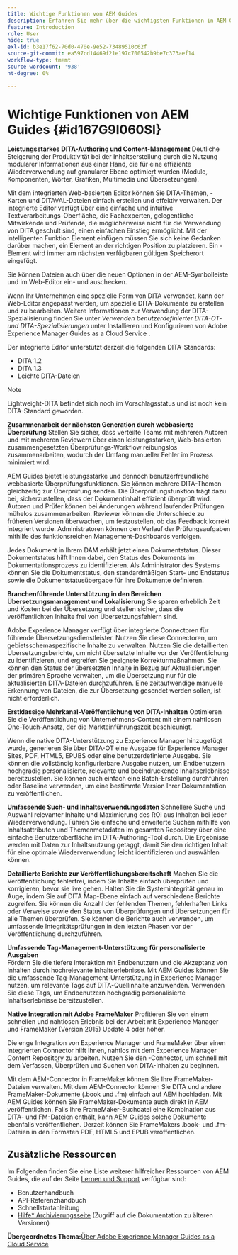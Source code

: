 ```yaml
---
title: Wichtige Funktionen von AEM Guides
description: Erfahren Sie mehr über die wichtigsten Funktionen in AEM Guides, DITA-Bearbeitung, Content-Management, webbasierte Prüfung, Übersetzung, Lokalisierung, kanalübergreifende Veröffentlichung und Integration von FrameMaker.
feature: Introduction
role: User
hide: true
exl-id: b3e17f62-70d0-470e-9e52-73489510c62f
source-git-commit: ea597cd14469f21e197c700542b9be7c373aef14
workflow-type: tm+mt
source-wordcount: '938'
ht-degree: 0%

---
```


# Wichtige Funktionen von AEM Guides {#id167G9I060SI}

**Leistungsstarkes DITA-Authoring und Content-Management**
Deutliche Steigerung der Produktivität bei der Inhaltserstellung durch die Nutzung modularer Informationen aus einer Hand, die für eine effiziente Wiederverwendung auf granularer Ebene optimiert wurden (Module, Komponenten, Wörter, Grafiken, Multimedia und Übersetzungen).

Mit dem integrierten Web-basierten Editor können Sie DITA-Themen, -Karten und DITAVAL-Dateien einfach erstellen und effektiv verwalten. Der integrierte Editor verfügt über eine einfache und intuitive Textverarbeitungs-Oberfläche, die Fachexperten, gelegentliche Mitwirkende und Prüfende, die möglicherweise nicht für die Verwendung von DITA geschult sind, einen einfachen Einstieg ermöglicht. Mit der intelligenten Funktion Element einfügen müssen Sie sich keine Gedanken darüber machen, ein Element an der richtigen Position zu platzieren. Ein -Element wird immer am nächsten verfügbaren gültigen Speicherort eingefügt.

Sie können Dateien auch über die neuen Optionen in der AEM-Symbolleiste und im Web-Editor ein- und auschecken.

Wenn Ihr Unternehmen eine spezielle Form von DITA verwendet, kann der Web-Editor angepasst werden, um spezielle DITA-Dokumente zu erstellen und zu bearbeiten. Weitere Informationen zur Verwendung der DITA-Spezialisierung finden Sie unter *Verwenden benutzerdefinierter DITA-OT- und DITA-Spezialisierungen* unter Installieren und Konfigurieren von Adobe Experience Manager Guides as a Cloud Service .

Der integrierte Editor unterstützt derzeit die folgenden DITA-Standards:

* DITA 1.2
* DITA 1.3
* Leichte DITA-Dateien


>[!NOTE]
>
> Lightweight-DITA befindet sich noch im Vorschlagsstatus und ist noch kein DITA-Standard geworden.

**Zusammenarbeit der nächsten Generation durch webbasierte Überprüfung**
Stellen Sie sicher, dass verteilte Teams mit mehreren Autoren und mit mehreren Reviewern über einen leistungsstarken, Web-basierten zusammengesetzten Überprüfungs-Workflow reibungslos zusammenarbeiten, wodurch der Umfang manueller Fehler im Prozess minimiert wird.

AEM Guides bietet leistungsstarke und dennoch benutzerfreundliche webbasierte Überprüfungsfunktionen. Sie können mehrere DITA-Themen gleichzeitig zur Überprüfung senden. Die Überprüfungsfunktion trägt dazu bei, sicherzustellen, dass der Dokumentinhalt effizient überprüft wird. Autoren und Prüfer können bei Änderungen während laufender Prüfungen mühelos zusammenarbeiten. Reviewer können die Unterschiede zu früheren Versionen überwachen, um festzustellen, ob das Feedback korrekt integriert wurde. Administratoren können den Verlauf der Prüfungsaufgaben mithilfe des funktionsreichen Management-Dashboards verfolgen.

Jedes Dokument in Ihrem DAM erhält jetzt einen Dokumentstatus. Dieser Dokumentstatus hilft Ihnen dabei, den Status des Dokuments im Dokumentationsprozess zu identifizieren. Als Administrator des Systems können Sie die Dokumentstatus, den standardmäßigen Start- und Endstatus sowie die Dokumentstatusübergabe für Ihre Dokumente definieren.

**Branchenführende Unterstützung in den Bereichen Übersetzungsmanagement und Lokalisierung**
Sie sparen erheblich Zeit und Kosten bei der Übersetzung und stellen sicher, dass die veröffentlichten Inhalte frei von Übersetzungsfehlern sind.

Adobe Experience Manager verfügt über integrierte Connectoren für führende Übersetzungsdienstleister. Nutzen Sie diese Connectoren, um gebietsschemaspezifische Inhalte zu verwalten. Nutzen Sie die detaillierten Übersetzungsberichte, um nicht übersetzte Inhalte vor der Veröffentlichung zu identifizieren, und ergreifen Sie geeignete Korrekturmaßnahmen. Sie können den Status der übersetzten Inhalte in Bezug auf Aktualisierungen der primären Sprache verwalten, um die Übersetzung nur für die aktualisierten DITA-Dateien durchzuführen. Eine zeitaufwendige manuelle Erkennung von Dateien, die zur Übersetzung gesendet werden sollen, ist nicht erforderlich.

**Erstklassige Mehrkanal-Veröffentlichung von DITA-Inhalten**
Optimieren Sie die Veröffentlichung von Unternehmens-Content mit einem nahtlosen One-Touch-Ansatz, der die Markteinführungszeit beschleunigt.

Wenn die native DITA-Unterstützung zu Experience Manager hinzugefügt wurde, generieren Sie über DITA-OT eine Ausgabe für Experience Manager Sites, PDF, HTML5, EPUBS oder eine benutzerdefinierte Ausgabe. Sie können die vollständig konfigurierbare Ausgabe nutzen, um Endbenutzern hochgradig personalisierte, relevante und beeindruckende Inhaltserlebnisse bereitzustellen. Sie können auch einfach eine Batch-Erstellung durchführen oder Baseline verwenden, um eine bestimmte Version Ihrer Dokumentation zu veröffentlichen.

**Umfassende Such- und Inhaltsverwendungsdaten**
Schnellere Suche und Auswahl relevanter Inhalte und Maximierung des ROI aus Inhalten bei jeder Wiederverwendung. Führen Sie einfache und erweiterte Suchen mithilfe von Inhaltsattributen und Themenmetadaten im gesamten Repository über eine einfache Benutzeroberfläche im DITA-Authoring-Tool durch. Die Ergebnisse werden mit Daten zur Inhaltsnutzung getaggt, damit Sie den richtigen Inhalt für eine optimale Wiederverwendung leicht identifizieren und auswählen können.

**Detaillierte Berichte zur Veröffentlichungsbereitschaft**
Machen Sie die Veröffentlichung fehlerfrei, indem Sie Inhalte einfach überprüfen und korrigieren, bevor sie live gehen. Halten Sie die Systemintegrität genau im Auge, indem Sie auf DITA Map-Ebene einfach auf verschiedene Berichte zugreifen. Sie können die Anzahl der fehlenden Themen, fehlerhaften Links oder Verweise sowie den Status von Überprüfungen und Übersetzungen für alle Themen überprüfen. Sie können die Berichte auch verwenden, um umfassende Integritätsprüfungen in den letzten Phasen vor der Veröffentlichung durchzuführen.

**Umfassende Tag-Management-Unterstützung für personalisierte Ausgaben**\
Fördern Sie die tiefere Interaktion mit Endbenutzern und die Akzeptanz von Inhalten durch hochrelevante Inhaltserlebnisse. Mit AEM Guides können Sie die umfassende Tag-Management-Unterstützung in Experience Manager nutzen, um relevante Tags auf DITA-Quellinhalte anzuwenden. Verwenden Sie diese Tags, um Endbenutzern hochgradig personalisierte Inhaltserlebnisse bereitzustellen.

**Native Integration mit Adobe FrameMaker**
Profitieren Sie von einem schnellen und nahtlosen Erlebnis bei der Arbeit mit Experience Manager und FrameMaker (Version 2015) Update 4 oder höher.

Die enge Integration von Experience Manager und FrameMaker über einen integrierten Connector hilft Ihnen, nahtlos mit dem Experience Manager Content Repository zu arbeiten. Nutzen Sie den -Connector, um schnell mit dem Verfassen, Überprüfen und Suchen von DITA-Inhalten zu beginnen.

Mit dem AEM-Connector in FrameMaker können Sie Ihre FrameMaker-Dateien verwalten. Mit dem AEM-Connector können Sie DITA und andere FrameMaker-Dokumente (.book und .fm) einfach auf AEM hochladen. Mit AEM Guides können Sie FrameMaker-Dokumente auch direkt in AEM veröffentlichen. Falls Ihre FrameMaker-Buchdatei eine Kombination aus DITA- und FM-Dateien enthält, kann AEM Guides solche Dokumente ebenfalls veröffentlichen. Derzeit können Sie FrameMakers .book- und .fm-Dateien in den Formaten PDF, HTML5 und EPUB veröffentlichen.

## Zusätzliche Ressourcen

Im Folgenden finden Sie eine Liste weiterer hilfreicher Ressourcen von AEM Guides, die auf der Seite [Lernen und Support](https://helpx.adobe.com/de/support/xml-documentation-for-experience-manager.html) verfügbar sind:

* Benutzerhandbuch
* API-Referenzhandbuch
* Schnellstartanleitung
* [Hilfe* Archivierungsseite](https://helpx.adobe.com/de/xml-documentation-for-experience-manager/archive.html) (Zugriff auf die Dokumentation zu älteren Versionen)

**Übergeordnetes Thema:**&#x200B;[&#x200B;Über Adobe Experience Manager Guides as a Cloud Service](../user-guide/intro.md)
